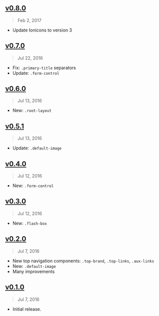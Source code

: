 ## [v0.8.0]
> Feb 2, 2017

- Update Ionicons to version 3

[v0.8.0]: https://github.com/mashupgarage/bootstrap-orion/compare/v0.7.0...v0.8.0

## [v0.7.0]
> Jul 22, 2016

- Fix: `.primary-title` separators
- Update: `.form-control`

[v0.7.0]: https://github.com/mashupgarage/bootstrap-orion/compare/v0.6.0...v0.7.0

## [v0.6.0]
> Jul 13, 2016

- New: `.root-layout`

[v0.6.0]: https://github.com/mashupgarage/bootstrap-orion/compare/v0.5.1...v0.6.0

## [v0.5.1]
> Jul 13, 2016

- Update: `.default-image`

[v0.5.1]: https://github.com/mashupgarage/bootstrap-orion/compare/v0.4.0...v0.5.1

## [v0.4.0]
> Jul 12, 2016

- New: `.form-control`

[v0.4.0]: https://github.com/mashupgarage/bootstrap-orion/compare/v0.3.0...v0.4.0

## [v0.3.0]
> Jul 12, 2016

- New: `.flash-box`

[v0.3.0]: https://github.com/mashupgarage/bootstrap-orion/compare/v0.2.0...v0.3.0

## [v0.2.0]
> Jul  7, 2016

- New top navigation components: `.top-brand`, `.top-links`, `.aux-links`
- New: `.default-image`
- Many improvements

[v0.2.0]: https://github.com/mashupgarage/bootstrap-orion/compare/v0.1.0...v0.2.0

## [v0.1.0]
> Jul  7, 2016

- Initial release.

[v0.1.0]: https://github.com/mashupgarage/bootstrap-orion/tree/v0.1.0
